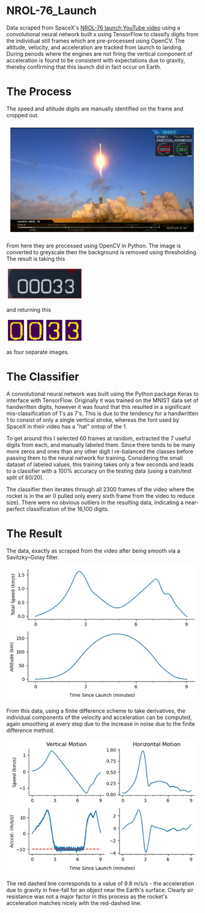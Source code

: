 # NROL-76_Launch

 Data scraped from SpaceX's [NROL-76 launch YouTube video](https://youtu.be/EzQpkQ1etdA?t=707) using a convolutional neural network built x	using TensorFlow to classify digits from the individual still frames which are pre-processed using OpenCV. The altitude, velocity, and acceleration are tracked from launch to landing. During periods where the engines are not firing the vertical component of acceleration is found to be consistent with expectations due to gravity, thereby confirming that this launch did in fact occur on Earth.

# The Process

The speed and altitude digits are manually identified on the frame and cropped out.

<img src="/Images/NROL-76_Frame.jpeg" alt="drawing" class="aligncenter" width="500"/>

From here they are processed using OpenCV in Python. The image is converted to greyscale then the background is removed using thresholding. The result is taking this

<img src="/Images/NROL-76_Velocity.jpeg" alt="drawing" class="aligncenter" width="200"/>

and returning this

<img src="/Images/NROL-76_Velocity_Processed.jpeg" alt="drawing" class="aligncenter" width="200"/>

as four separate images. 

# The Classifier

A convolutional neural network was built using the Python package Keras to interface with TensorFlow. Originally it was trained on the MNIST data set of handwritten digits, however it was found that this resulted in a significant mis-classification of 1's as 7's. This is due to the tendency for a handwritten 1 to consist of only a single vertical stroke, whereas the font used by SpaceX in their video has a "hat" ontop of the 1. 

To get around this I selected 60 frames at random, extracted the 7 useful digits from each, and manually labeled them. Since there tends to be many more zeros and ones than any other digit I re-balanced the classes before passing them to the neural network for training. Considering the small dataset of labeled values, this training takes only a few seconds and leads to a classifier with a 100% accuracy on the testing data (using a train/test split of 80/20). 

The classifier then iterates through all 2300 frames of the video where the rocket is in the air (I pulled only every sixth frame from the video to reduce size). There were no obvious outliers in the resulting data, indicating a near-perfect classification of the 16,100 digits.

# The Result

The data, exactly as scraped from the video after being smooth via a Savitzky–Golay filter.

<img src="/Images/NROL-76_Telemetry_Information.jpeg" alt="drawing" width="500"/>

From this data, using a finite difference scheme to take derivatives, the individual components of the velocity and acceleration can be computed, again smoothing at every step due to the increase in noise due to the finite difference method.

<img src="/Images/NROL-76_Speed_and_Accel.jpeg" alt="drawing" width="500"/>


The red dashed line corresponds to a value of 9.8 m/s/s - the acceleration due to gravity in free-fall for an object near the Earth's surface. Clearly air resistance was not a major factor in this process as the rocket's acceleration matches nicely with the red-dashed line.





